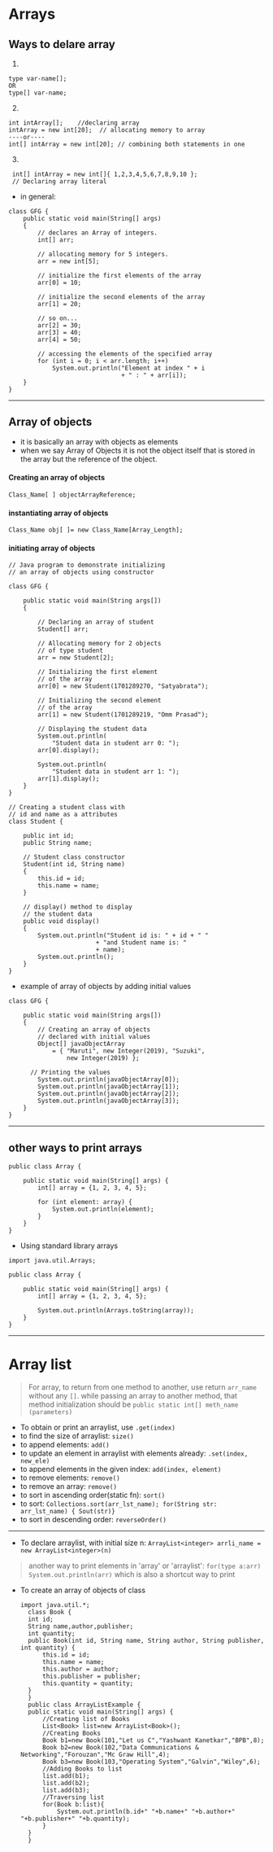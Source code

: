 # Arrays

## Ways to delare array
1.
```
type var-name[];
OR
type[] var-name;
```
2. 
```
int intArray[];    //declaring array
intArray = new int[20];  // allocating memory to array
----or----
int[] intArray = new int[20]; // combining both statements in one
```
3. 
```
 int[] intArray = new int[]{ 1,2,3,4,5,6,7,8,9,10 }; 
 // Declaring array literal
```
- in general:
```
class GFG {
    public static void main(String[] args)
    {
        // declares an Array of integers.
        int[] arr;
 
        // allocating memory for 5 integers.
        arr = new int[5];
 
        // initialize the first elements of the array
        arr[0] = 10;
 
        // initialize the second elements of the array
        arr[1] = 20;
 
        // so on...
        arr[2] = 30;
        arr[3] = 40;
        arr[4] = 50;
 
        // accessing the elements of the specified array
        for (int i = 0; i < arr.length; i++)
            System.out.println("Element at index " + i
                               + " : " + arr[i]);
    }
}
```
---

## Array of objects
- it is basically an array with objects as elements
- when we say Array of Objects it is not the object itself that is stored in the array but the reference of the object.
#### Creating an array of objects
`Class_Name[ ] objectArrayReference;`

#### instantiating array of objects
`Class_Name obj[ ]= new Class_Name[Array_Length];`

#### initiating array of objects
```
// Java program to demonstrate initializing
// an array of objects using constructor

class GFG {

	public static void main(String args[])
	{

		// Declaring an array of student
		Student[] arr;

		// Allocating memory for 2 objects
		// of type student
		arr = new Student[2];

		// Initializing the first element
		// of the array
		arr[0] = new Student(1701289270, "Satyabrata");

		// Initializing the second element
		// of the array
		arr[1] = new Student(1701289219, "Omm Prasad");

		// Displaying the student data
		System.out.println(
			"Student data in student arr 0: ");
		arr[0].display();

		System.out.println(
			"Student data in student arr 1: ");
		arr[1].display();
	}
}

// Creating a student class with
// id and name as a attributes
class Student {

	public int id;
	public String name;

	// Student class constructor
	Student(int id, String name)
	{
		this.id = id;
		this.name = name;
	}

	// display() method to display
	// the student data
	public void display()
	{
		System.out.println("Student id is: " + id + " "
						+ "and Student name is: "
						+ name);
		System.out.println();
	}
}
```
- example of array of objects by adding initial values
```
class GFG {
 
    public static void main(String args[])
    {
        // Creating an array of objects
        // declared with initial values
        Object[] javaObjectArray
            = { "Maruti", new Integer(2019), "Suzuki",
                new Integer(2019) };
 
      // Printing the values
        System.out.println(javaObjectArray[0]);
        System.out.println(javaObjectArray[1]);
        System.out.println(javaObjectArray[2]);
        System.out.println(javaObjectArray[3]);
    }
}
```
---

## other ways to print arrays
```
public class Array {

    public static void main(String[] args) {
        int[] array = {1, 2, 3, 4, 5};

        for (int element: array) {
            System.out.println(element);
        }
    }
}
```
- Using standard library arrays
```
import java.util.Arrays;

public class Array {

    public static void main(String[] args) {
        int[] array = {1, 2, 3, 4, 5};

        System.out.println(Arrays.toString(array));
    }
}
```

---
# Array list
> For array, to return from one method to another, use return `arr_name` without any `[]`.
> while passing an array to another method, that method initialization should be `public static int[] meth_name (parameters)`

- To obtain or print an arraylist, use `.get(index)` 
- to find the size of arraylist: `size()`
- to append elements: `add()`
- to update an element in arraylist with elements already: `.set(index, new_ele)`
- to append elements in the given index: `add(index, element)`
- to remove elements: `remove()`
- to remove an array: `remove()`
- to sort in ascending order(static fn): `sort()`
- to sort: `Collections.sort(arr_lst_name); for(String str: arr_lst_name) { Sout(str)}`
- to sort in descending order: `reverseOrder()`
---

- To declare arraylist, with initial size n: `ArrayList<integer> arrli_name = new ArrayList<integer>(n)`
> another way to print elements in 'array' or 'arraylist': `for(type a:arr) System.out.println(arr)` which is also a shortcut way to print
- To create an array of objects of class
  ```
  import java.util.*;  
    class Book {  
    int id;  
    String name,author,publisher;  
    int quantity;  
    public Book(int id, String name, String author, String publisher, int quantity) {  
        this.id = id;  
        this.name = name;  
        this.author = author;  
        this.publisher = publisher;  
        this.quantity = quantity;  
    }  
    }  
    public class ArrayListExample {  
    public static void main(String[] args) {  
        //Creating list of Books  
        List<Book> list=new ArrayList<Book>();  
        //Creating Books  
        Book b1=new Book(101,"Let us C","Yashwant Kanetkar","BPB",8);  
        Book b2=new Book(102,"Data Communications & Networking","Forouzan","Mc Graw Hill",4);  
        Book b3=new Book(103,"Operating System","Galvin","Wiley",6);  
        //Adding Books to list  
        list.add(b1);  
        list.add(b2);  
        list.add(b3);  
        //Traversing list  
        for(Book b:list){  
            System.out.println(b.id+" "+b.name+" "+b.author+" "+b.publisher+" "+b.quantity);  
        }  
    }  
    } 
  ```
